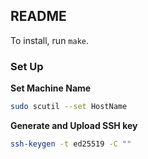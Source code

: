## README

To install, run `make`.

### Set Up

**Set Machine Name**

```sh
sudo scutil --set HostName
```

**Generate and Upload SSH key**

```sh
ssh-keygen -t ed25519 -C ""
```
